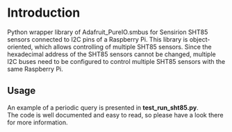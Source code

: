 # Introduction
Python wrapper library of Adafruit_PureIO.smbus for Sensirion SHT85 sensors connected to I2C pins of a Raspberry Pi. 
This library is object-oriented, which allows controlling of multiple SHT85 sensors. Since the hexadecimal address of
the SHT85 sensors cannot be changed, multiple I2C buses need to be configured to control multiple SHT85 sensors with
the same Raspberry Pi.

## Usage
An example of a periodic query is presented in **test_run_sht85.py**.  
The code is well documented and easy to read, so please have a look there for more information.
